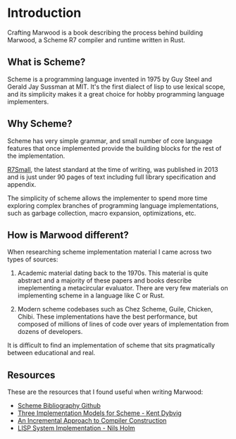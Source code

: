 # Introduction

Crafting Marwood is a book describing the process behind building Marwood, a Scheme R7 compiler and runtime written in Rust.

## What is Scheme?

Scheme is a programming language invented in 1975 by Guy Steel and Gerald Jay Sussman at MIT. It's the first dialect of lisp to use lexical scope, and its simplicity makes it a great choice for hobby programming language implementers.

## Why Scheme?

Scheme has very simple grammar, and small number of core language features that once implemented provide the building blocks for the rest of the implementation.

[R7Small](https://small.r7rs.org), the latest standard at the time of writing, was published in 2013 and is just under 90 pages of text including full library specification and appendix.

The simplicity of scheme allows the implementer to spend more time exploring complex branches of programming language implementations, such as garbage collection, macro expansion, optimizations, etc.

## How is Marwood different?

When researching scheme implementation material I came across two types of sources:

1. Academic material dating back to the 1970s. This material is quite abstract and a majority of these papers and books describe imeplementing a metacircular evaluator. There are very few materials on implementing scheme in a language like C or Rust.
   
2. Modern scheme codebases such as Chez Scheme, Guile, Chicken, Chibi. These implementations have the best performance, but composed of millions of lines of code over years of implementation from dozens of developers.

It is difficult to find an implementation of scheme that sits pragmatically between educational and real. 

## Resources

These are the resources that I found useful when writing Marwood:

- [Scheme Bibliography Github](https://github.com/schemedoc/bibliography)
- [Three Implementation Models for Scheme - Kent Dybvig](https://dl.acm.org/doi/10.5555/37555)
- [An Incremental Approach to Compiler Construction](http://scheme2006.cs.uchicago.edu/11-ghuloum.pdf)
- [LISP System Implementation - Nils Holm](http://t3x.org/lsi/index.html)